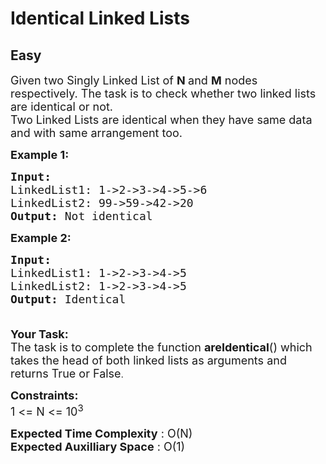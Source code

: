 # Identical Linked Lists
## Easy
<div class="problem-statement" style="user-select: auto;">
                <p style="user-select: auto;"></p><p style="user-select: auto;"><span style="font-size: 18px; user-select: auto;">Given two&nbsp;Singly Linked List of&nbsp;<strong style="user-select: auto;">N </strong>and <strong style="user-select: auto;">M</strong> nodes respectively. The task is to check whether two linked lists are identical or not.&nbsp;<br style="user-select: auto;">
Two Linked Lists are identical when they have same data and with same arrangement too.</span></p>

<p style="user-select: auto;"><span style="font-size: 18px; user-select: auto;"><strong style="user-select: auto;">Example 1:</strong></span></p>

<pre style="position: relative; user-select: auto;"><span style="font-size: 18px; user-select: auto;"><strong style="user-select: auto;">Input:
</strong>LinkedList1: 1-&gt;2-&gt;3-&gt;4-&gt;5-&gt;6
LinkedList2: 99-&gt;59-&gt;42-&gt;20
<strong style="user-select: auto;">Output: </strong>Not identical<strong style="user-select: auto;"> </strong></span><div class="open_grepper_editor" title="Edit &amp; Save To Grepper" style="user-select: auto;"></div></pre>

<p style="user-select: auto;"><span style="font-size: 18px; user-select: auto;"><strong style="user-select: auto;">Example 2:</strong></span></p>

<pre style="position: relative; user-select: auto;"><span style="font-size: 18px; user-select: auto;"><strong style="user-select: auto;">Input:
</strong>LinkedList1: 1-&gt;2-&gt;3-&gt;4-&gt;5
LinkedList2: 1-&gt;2-&gt;3-&gt;4-&gt;5
<strong style="user-select: auto;">Output: </strong>Identical<strong style="user-select: auto;">
 </strong></span>
<div class="open_grepper_editor" title="Edit &amp; Save To Grepper" style="user-select: auto;"></div></pre>

<p style="user-select: auto;"><span style="font-size: 18px; user-select: auto;"><strong style="user-select: auto;">Your Task:</strong><br style="user-select: auto;">
The task is to complete the function <strong style="user-select: auto;">areIdentical</strong>() which takes the head of both linked lists as arguments and returns True or False</span>.</p>

<p style="user-select: auto;"><span style="font-size: 18px; user-select: auto;"><strong style="user-select: auto;">Constraints:</strong><br style="user-select: auto;">
1 &lt;= N &lt;= 10<sup style="user-select: auto;">3</sup></span></p>

<p style="user-select: auto;"><span style="font-size: 18px; user-select: auto;"><strong style="user-select: auto;">Expected Time Complexity</strong> : O(N)<br style="user-select: auto;">
<strong style="user-select: auto;">Expected Auxilliary Space</strong> : O(1)</span></p>
 <p style="user-select: auto;"></p>
            </div>